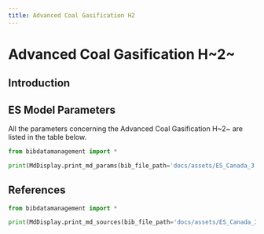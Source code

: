 ```yaml
---
title: Advanced Coal Gasification H2
---
```


# Advanced Coal Gasification H~2~

## Introduction

## ES Model Parameters

All the parameters concerning the Advanced Coal Gasification H~2~ are
listed in the table below.

```python exec="on"
from bibdatamanagement import *

print(MdDisplay.print_md_params(bib_file_path='docs/assets/ES_Canada_3.bib',filter_entry='COAL_GAS_H2_ADV'))
```

## References

```python exec="on"
from bibdatamanagement import *

print(MdDisplay.print_md_sources(bib_file_path='docs/assets/ES_Canada_3.bib',filter_entry='COAL_GAS_H2_ADV'))
```
